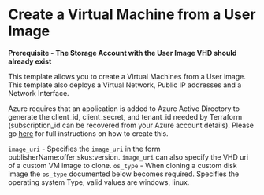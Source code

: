 # Create a Virtual Machine from a User Image
**Prerequisite - The Storage Account with the User Image VHD should already exist**

This template allows you to create a Virtual Machines from a User image. This template also deploys a Virtual Network, Public IP addresses and a Network Interface.

Azure requires that an application is added to Azure Active Directory to generate the client_id, client_secret, and tenant_id needed by Terraform (subscription_id can be recovered from your Azure account details). Please go [here](https://www.terraform.io/docs/providers/azurerm/) for full instructions on how to create this.

`image_uri` - Specifies the `image_uri` in the form publisherName:offer:skus:version. `image_uri` can also specify the VHD uri of a custom VM image to clone.
`os_type` -  When cloning a custom disk image the `os_type` documented below becomes required. Specifies the operating system Type, valid values are windows, linux. 